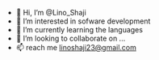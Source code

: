 - 👋 Hi, I’m @Lino_Shaji
- 👀 I’m interested in sofware development
- 🌱 I’m currently learning the languages 
- 💞️ I’m looking to collaborate on ...
- 📫 reach me linoshaji23@gmail.com

<!---
facelesstech/facelesstech is a ✨ special ✨ repository because its `README.md` (this file) appears on your GitHub profile.
You can click the Preview link to take a look at your changes.
--->
